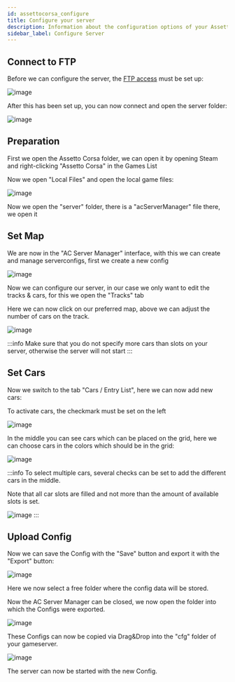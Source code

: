 ```yaml
---
id: assettocorsa_configure
title: Configure your server
description: Information about the configuration options of your Assetto Corsa server from ZAP-Hosting - ZAP-Hosting.com documentation
sidebar_label: Configure Server
---
```


## Connect to FTP

Before we can configure the server, the [FTP access](gameserver_ftpaccess.md) must be set up:

![image](https://user-images.githubusercontent.com/13604413/159135972-112ad9ef-5f6b-4bc6-ba9f-7471b4f8c22b.png)

After this has been set up, you can now connect and open the server folder:

![image](https://user-images.githubusercontent.com/13604413/159135981-9119c0c9-1b37-4fcc-ad76-1c88bc4b116b.png)


## Preparation

First we open the Assetto Corsa folder, we can open it by opening Steam and right-clicking "Assetto Corsa" in the Games List

Now we open "Local Files" and open the local game files:

![image](https://user-images.githubusercontent.com/13604413/159136021-cd23c04f-0db5-4051-8993-7fddfd0edfaa.png)

Now we open the "server" folder, there is a "acServerManager" file there, we open it

## Set Map

We are now in the "AC Server Manager" interface, with this we can create and manage serverconfigs, first we create a new config

![image](https://user-images.githubusercontent.com/13604413/159136101-06de0307-c485-4673-bbc7-4eed1c32ef7b.png)

Now we can configure our server, in our case we only want to edit the tracks & cars, for this we open the "Tracks" tab

Here we can now click on our preferred map, above we can adjust the number of cars on the track.

![image](https://user-images.githubusercontent.com/13604413/159136194-814b2206-bfc8-44bc-a363-7a275dc73dfc.png)

:::info
Make sure that you do not specify more cars than slots on your server, otherwise the server will not start
:::

## Set Cars

Now we switch to the tab "Cars / Entry List", here we can now add new cars:


To activate cars, the checkmark must be set on the left

![image](https://user-images.githubusercontent.com/13604413/159136202-40a079e2-8558-4c13-825a-f4a73c90b833.png)

In the middle you can see cars which can be placed on the grid, here we can choose cars in the colors which should be in the grid:

![image](https://user-images.githubusercontent.com/13604413/159136214-b58c2720-6a04-4882-a661-12cbde86cf31.png)

:::info
To select multiple cars, several checks can be set to add the different cars in the middle.


Note that all car slots are filled and not more than the amount of available slots is set.

![image](https://user-images.githubusercontent.com/13604413/159136228-57a877cd-e75b-4df0-ad57-30c6b05af255.png)
:::

## Upload Config

Now we can save the Config with the "Save" button and export it with the "Export" button:

![image](https://user-images.githubusercontent.com/13604413/159136248-2aa62490-c2a7-49ae-b97e-0c731cebd7a1.png)

Here we now select a free folder where the config data will be stored.

Now the AC Server Manager can be closed, we now open the folder into which the Configs were exported.

![image](https://user-images.githubusercontent.com/13604413/159136258-33c0896a-2ec7-4c80-9fa1-1bf65ebdd083.png)

These Configs can now be copied via Drag&Drop into the "cfg" folder of your gameserver.

![image](https://user-images.githubusercontent.com/13604413/159136263-cb78e326-bdf5-40c5-9581-804b4f786ce9.png)

The server can now be started with the new Config.
